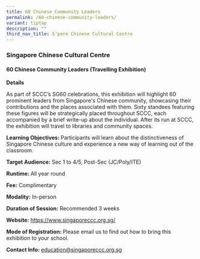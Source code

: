 ```yaml
---
title: 60 Chinese Community Leaders
permalink: /60-chinese-community-leaders/
variant: tiptap
description: ""
third_nav_title: S'pore Chinese Cultural Centre
---
```

<h3>Singapore Chinese Cultural Centre</h3>
<h4>60 Chinese Community Leaders (Travelling Exhibition)</h4>
<p><strong>Details</strong>
</p>
<p>As part of SCCC’s SG60 celebrations, this exhibition will highlight 60
prominent leaders from Singapore's Chinese community, showcasing their
contributions and the places associated with them. Sixty standees featuring
these figures will be strategically placed throughout SCCC, each accompanied
by a brief write-up about the individual. After its run at SCCC, the exhibition
will travel to libraries and community spaces.</p>
<p><strong>Learning Objectives: </strong>Participants will learn about the
distinctiveness of Singapore Chinese culture and experience a new way of
learning out of the classroom.</p>
<p><strong>Target Audience:</strong> Sec 1 to 4/5, Post-Sec (JC/Poly/ITE)</p>
<p><strong>Runtime: </strong>All year round</p>
<p><strong>Fee:</strong> Complimentary</p>
<p><strong>Modality:</strong> In-person</p>
<p><strong>Duration of Session:</strong> Recommended 3 weeks</p>
<p><strong>Website:</strong>  <a href="https://www.singaporeccc.org.sg/" rel="noopener noreferrer nofollow" target="_blank">https://www.singaporeccc.org.sg/</a>
</p>
<p><strong>Mode of Registration: </strong>Please email us to find out how
to bring this exhibition to your school.</p>
<p><strong>Contact Info:</strong>  <a href="mailto:education@singaporeccc.org.sg" rel="noopener noreferrer nofollow" target="_blank">education@singaporeccc.org.sg</a>
</p>